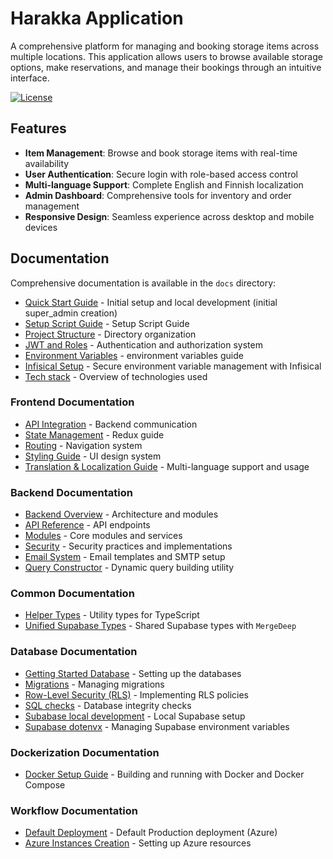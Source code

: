 # Harakka Application

A comprehensive platform for managing and booking storage items across multiple locations. This application allows users to browse available storage options, make reservations, and manage their bookings through an intuitive interface.

[![License](https://img.shields.io/badge/license-Non--Commercial-red.svg)](./LICENSE)

## Features

- **Item Management**: Browse and book storage items with real-time availability
- **User Authentication**: Secure login with role-based access control
- **Multi-language Support**: Complete English and Finnish localization
- **Admin Dashboard**: Comprehensive tools for inventory and order management
- **Responsive Design**: Seamless experience across desktop and mobile devices

## Documentation

Comprehensive documentation is available in the `docs` directory:

- [Quick Start Guide](docs/quick-start.md) - Initial setup and local development (initial super_admin creation)
- [Setup Script Guide](docs/developers/workflows/scripts/setup.md) - Setup Script Guide
- [Project Structure](docs/developers/project-structure.md) - Directory organization
- [JWT and Roles](docs/developers/JWT-and-roles.md) - Authentication and authorization system
- [Environment Variables](docs/developers/environment-variables.md) - environment variables guide
- [Infisical Setup](docs/developers/infisical-setup.md) - Secure environment variable management with Infisical
- [Tech stack](docs/developers/tech-stack.md) - Overview of technologies used

### Frontend Documentation

- [API Integration](docs/developers/frontend/api-integration.md) - Backend communication
- [State Management](docs/developers/frontend/state-management.md) - Redux guide
- [Routing](docs/developers/frontend/routing.md) - Navigation system
- [Styling Guide](docs/developers/frontend/styling-guide.md) - UI design system
- [Translation & Localization Guide](docs/developers/frontend/translation.md) - Multi-language support and usage

### Backend Documentation

- [Backend Overview](docs/developers/backend/backend-overview.md) - Architecture and modules
- [API Reference](docs/developers/backend/api-reference.md) - API endpoints
- [Modules](docs/developers/backend/modules.md) - Core modules and services
- [Security](docs/developers/backend/security.md) - Security practices and implementations
- [Email System](docs/developers/backend/email-system.md) - Email templates and SMTP setup
- [Query Constructor](docs/developers/backend/queryconstructor.md) - Dynamic query building utility

### Common Documentation

- [Helper Types](docs/developers/common/helper-types.md) - Utility types for TypeScript
- [Unified Supabase Types](docs/developers/common/new-unified-types.md) - Shared Supabase types with `MergeDeep`

### Database Documentation

- [Getting Started Database](docs/developers/database/getting-started.md) - Setting up the databases
- [Migrations](docs/developers/database/migration-seperation.md) - Managing migrations
- [Row-Level Security (RLS)](docs/developers/database/row-level-security.md) - Implementing RLS policies
- [SQL checks](docs/developers/database/SQL-checks.md) - Database integrity checks
- [Subabase local development](docs/developers/database/supabase-local-development.md) - Local Supabase setup
- [Supabase dotenvx](docs/developers/database/supabase-dotenvx.md) - Managing Supabase environment variables

### Dockerization Documentation

- [Docker Setup Guide](docs/developers/dockerization/docker-setup.md) - Building and running with Docker and Docker Compose

### Workflow Documentation

- [Default Deployment](docs/developers/workflows/default-deployment.md) - Default Production deployment (Azure)
- [Azure Instances Creation](docs/developers/workflows/azure-instances-creation.md) - Setting up Azure resources
